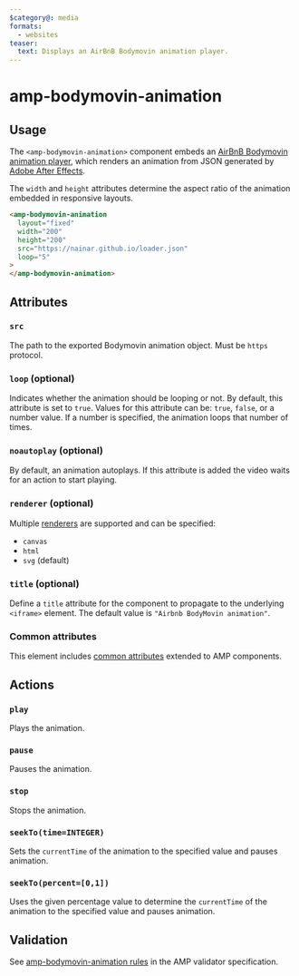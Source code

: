 ```yaml
---
$category@: media
formats:
  - websites
teaser:
  text: Displays an AirBnB Bodymovin animation player.
---
```


# amp-bodymovin-animation

## Usage

The `<amp-bodymovin-animation>` component embeds an [AirBnB Bodymovin animation player](http://airbnb.io/lottie/), which renders an animation from JSON generated by [Adobe After Effects](https://www.adobe.com/products/aftereffects.html).

The `width` and `height` attributes determine the aspect ratio of the animation embedded in responsive layouts.

```html
<amp-bodymovin-animation
  layout="fixed"
  width="200"
  height="200"
  src="https://nainar.github.io/loader.json"
  loop="5"
>
</amp-bodymovin-animation>
```

## Attributes

### `src`

The path to the exported Bodymovin animation object. Must be `https` protocol.

### `loop` (optional)

Indicates whether the animation should be looping or not. By default, this
attribute is set to `true`. Values for this attribute can be: `true`, `false`,
or a number value. If a number is specified, the animation loops that number of
times.

### `noautoplay` (optional)

By default, an animation autoplays. If this attribute is added the video waits
for an action to start playing.

### `renderer` (optional)

Multiple [renderers](https://airbnb.io/lottie/#/web?id=usage) are supported and
can be specified:

-   `canvas`
-   `html`
-   `svg` (default)

### `title` (optional)

Define a `title` attribute for the component to propagate to the underlying `<iframe>` element. The default value is `"Airbnb BodyMovin animation"`.

### Common attributes

This element includes [common attributes](https://amp.dev/documentation/guides-and-tutorials/learn/common_attributes)
extended to AMP components.

## Actions

### `play`

Plays the animation.

### `pause`

Pauses the animation.

### `stop`

Stops the animation.

### `seekTo(time=INTEGER)`

Sets the `currentTime` of the animation to the specified value and pauses
animation.

### `seekTo(percent=[0,1])`

Uses the given percentage value to determine the `currentTime` of the animation
to the specified value and pauses animation.

## Validation

See [amp-bodymovin-animation rules](validator-amp-bodymovin-animation.protoascii) in the AMP validator specification.

